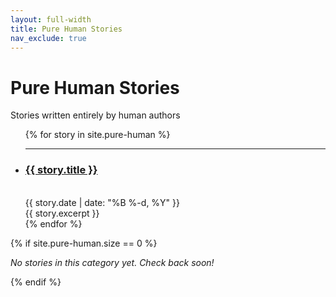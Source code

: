 ```yaml
---
layout: full-width
title: Pure Human Stories
nav_exclude: true
---
```


<h1 class="content-listing-header sans">Pure Human Stories</h1>
<p class="subtitle">Stories written entirely by human authors</p>

<ul class="content-listing">
  {% for story in site.pure-human %}
    <li class="listing">
      <hr class="slender">
      <a href="{{ story.url | prepend: site.baseurl }}"><h3 class="contrast">{{ story.title }}</h3></a>
      <br><span class="smaller">{{ story.date | date: "%B %-d, %Y" }}</span><br/>
      <div>{{ story.excerpt }}</div>
    </li>
  {% endfor %}
</ul>

{% if site.pure-human.size == 0 %}
<p><em>No stories in this category yet. Check back soon!</em></p>
{% endif %} 